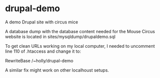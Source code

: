 drupal-demo
===========

A demo Drupal site with circus mice

A database dump with the database content needed for the Mouse Circus website is located in sites/mysqldump/drupaldemo.sql

To get clean URLs working on my local computer, I needed to uncomment line 110 of .htaccess and change it to:

RewriteBase /~holly/drupal-demo

A similar fix might work on other localhoust setups.
